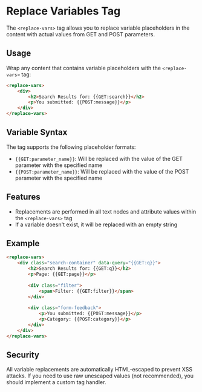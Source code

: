 # Replace Variables Tag

The `<replace-vars>` tag allows you to replace variable placeholders in the content with actual values from GET and POST parameters.

## Usage

Wrap any content that contains variable placeholders with the `<replace-vars>` tag:

```html
<replace-vars>
    <div>
        <h2>Search Results for: {{GET:search}}</h2>
        <p>You submitted: {{POST:message}}</p>
    </div>
</replace-vars>
```

## Variable Syntax

The tag supports the following placeholder formats:

- `{{GET:parameter_name}}`: Will be replaced with the value of the GET parameter with the specified name
- `{{POST:parameter_name}}`: Will be replaced with the value of the POST parameter with the specified name

## Features

- Replacements are performed in all text nodes and attribute values within the `<replace-vars>` tag
- If a variable doesn't exist, it will be replaced with an empty string

## Example

```html
<replace-vars>
    <div class="search-container" data-query="{{GET:q}}">
        <h2>Search Results for: {{GET:q}}</h2>
        <p>Page: {{GET:page}}</p>
        
        <div class="filter">
            <span>Filter: {{GET:filter}}</span>
        </div>
        
        <div class="form-feedback">
            <p>You submitted: {{POST:message}}</p>
            <p>Category: {{POST:category}}</p>
        </div>
    </div>
</replace-vars>
```

## Security

All variable replacements are automatically HTML-escaped to prevent XSS attacks. If you need to use raw unescaped values (not recommended), you should implement a custom tag handler.

